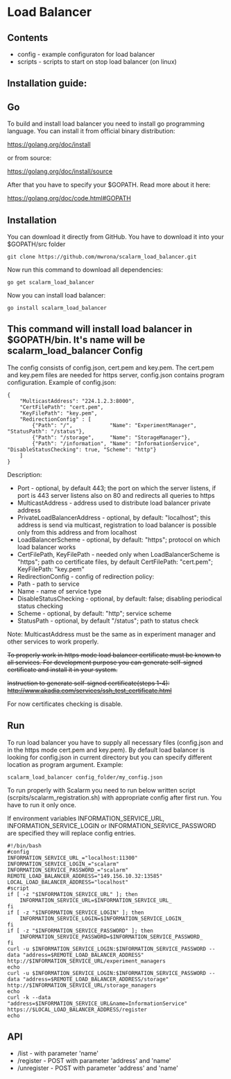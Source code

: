 Load Balancer 
============ 
Contents 
---------- 
* config - example configuraton for load balancer 
* scripts - scripts to start on stop load balancer (on linux)

Installation guide: 
---------------------- 
Go 
-- 
To build and install load balancer you need to install go programming language. 
You can install it from official binary distribution: 

https://golang.org/doc/install

or from source: 

https://golang.org/doc/install/source 

After that you have to specify your $GOPATH. Read more about it here: 

https://golang.org/doc/code.html#GOPATH 

Installation 
-------------- 
You can download it directly from GitHub. You have to download it into your $GOPATH/src folder 
``` 
git clone https://github.com/mwrona/scalarm_load_balancer.git 
``` 
Now run this command to download all dependencies: 
``` 
go get scalarm_load_balancer 
``` 
Now you can install load balancer: 
```` 
go install scalarm_load_balancer
```` 
This command will install load balancer in $GOPATH/bin. It's name will be scalarm_load_balancer 
Config 
-------- 
The config consists of config.json, cert.pem and key.pem. The cert.pem and key.pem files are needed for https server, config.json contains program configuration. 
Example of config.json:
````
{
	"MulticastAddress": "224.1.2.3:8000", 
	"CertFilePath": "cert.pem",
	"KeyFilePath": "key.pem",
	"RedirectionConfig" : [
		{"Path": "/", 			 "Name": "ExperimentManager", "StatusPath": "/status"},
		{"Path": "/storage", 	 "Name": "StorageManager"},
		{"Path": "/information", "Name": "InformationService", "DisableStatusChecking": true, "Scheme": "http"}
	]
}

````


Description:
* Port - optional, by default 443; the port on which the server listens, if port is 443 server listens also on 80 and redirects all queries to https
* MulticastAddress - address used to distribute load balancer private address
* PrivateLoadBalancerAddress - optional, by default: "localhost"; this address is send via multicast, registration to load balancer is possible only from this address and from localhost
* LoadBalancerScheme - optional, by default: "https"; protocol on which load balancer works 
* CertFilePath, KeyFilePath - needed only when LoadBalancerScheme is "https"; path co certificate files, by default CertFilePath: "cert.pem"; KeyFilePath: "key.pem"
* RedirectionConfig - config of redirection policy: 
 * Path - path to service
 * Name - name of service type
 * DisableStatusChecking - optional, by default: false; disabling periodical status checking
 * Scheme - optional, by default: "http"; service scheme
 * StatusPath - optional, by default "/status"; path to status check

Note: MulticastAddress must be the same as in experiment manager and other services to work properly.

~~To properly work in https mode load balancer certificate must be known to all services. For development purpose you can generate self-signed certificate and install it in your system.~~

~~Instruction to generate self-signed certificate(steps 1-4): http://www.akadia.com/services/ssh_test_certificate.html~~

For now certificates checking is disable.

Run 
----
To run load balancer you have to supply all necessary files (config.json and in the https mode cert.pem and key.pem). By default load balancer is looking for config.json in current directory but you can specify different location as program argument. Example:
```
scalarm_load_balancer config_folder/my_config.json
```
To run properly with Scalarm you need to run below written script (scrpits/scalarm_registration.sh) with appropriate config after first run. You have to run it only once.

If environment variables INFORMATION_SERVICE_URL, INFORMATION_SERVICE_LOGIN or INFORMATION_SERVICE_PASSWORD are specified they will replace config entries.

```
#!/bin/bash
#config
INFORMATION_SERVICE_URL_="localhost:11300"
INFORMATION_SERVICE_LOGIN_="scalarm"
INFORMATION_SERVICE_PASSWORD_="scalarm"
REMOTE_LOAD_BALANCER_ADDRESS="149.156.10.32:13585"
LOCAL_LOAD_BALANCER_ADDRESS="localhost"
#script
if [ -z "$INFORMATION_SERVICE_URL" ]; then
    INFORMATION_SERVICE_URL=$INFORMATION_SERVICE_URL_
fi
if [ -z "$INFORMATION_SERVICE_LOGIN" ]; then
    INFORMATION_SERVICE_LOGIN=$INFORMATION_SERVICE_LOGIN_
fi
if [ -z "$INFORMATION_SERVICE_PASSWORD" ]; then
    INFORMATION_SERVICE_PASSWORD=$INFORMATION_SERVICE_PASSWORD_
fi  
curl -u $INFORMATION_SERVICE_LOGIN:$INFORMATION_SERVICE_PASSWORD --data "address=$REMOTE_LOAD_BALANCER_ADDRESS" http://$INFORMATION_SERVICE_URL/experiment_managers
echo
curl -u $INFORMATION_SERVICE_LOGIN:$INFORMATION_SERVICE_PASSWORD --data "address=$REMOTE_LOAD_BALANCER_ADDRESS/storage" http://$INFORMATION_SERVICE_URL/storage_managers
echo
curl -k --data "address=$INFORMATION_SERVICE_URL&name=InformationService" https://$LOCAL_LOAD_BALANCER_ADDRESS/register
echo

```


API
-----
* /list - with parameter 'name'
* /register - POST with parameter 'address' and 'name'
* /unregister - POST with parameter 'address' and 'name'
